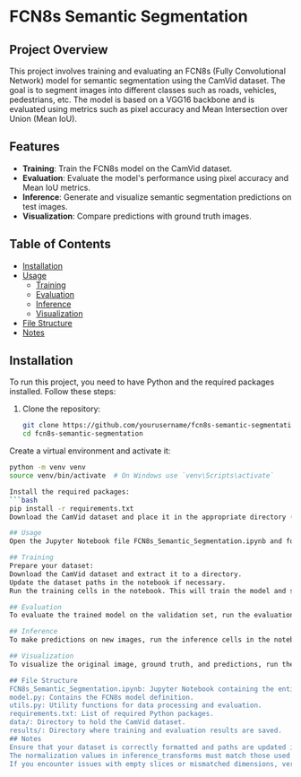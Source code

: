 # FCN8s Semantic Segmentation

## Project Overview

This project involves training and evaluating an FCN8s (Fully Convolutional Network) model for semantic segmentation using the CamVid dataset. The goal is to segment images into different classes such as roads, vehicles, pedestrians, etc. The model is based on a VGG16 backbone and is evaluated using metrics such as pixel accuracy and Mean Intersection over Union (Mean IoU).

## Features

- **Training**: Train the FCN8s model on the CamVid dataset.
- **Evaluation**: Evaluate the model's performance using pixel accuracy and Mean IoU metrics.
- **Inference**: Generate and visualize semantic segmentation predictions on test images.
- **Visualization**: Compare predictions with ground truth images.

## Table of Contents

- [Installation](#installation)
- [Usage](#usage)
  - [Training](#training)
  - [Evaluation](#evaluation)
  - [Inference](#inference)
  - [Visualization](#visualization)
- [File Structure](#file-structure)
- [Notes](#notes)

## Installation

To run this project, you need to have Python and the required packages installed. Follow these steps:

1. Clone the repository:
   ```bash
   git clone https://github.com/yourusername/fcn8s-semantic-segmentation.git
   cd fcn8s-semantic-segmentation
   
Create a virtual environment and activate it:
```bash
python -m venv venv
source venv/bin/activate  # On Windows use `venv\Scripts\activate`

Install the required packages:
```bash
pip install -r requirements.txt
Download the CamVid dataset and place it in the appropriate directory (details below).

## Usage
Open the Jupyter Notebook file FCN8s_Semantic_Segmentation.ipynb and follow the instructions provided in the notebook. Below is a summary of the key steps.

## Training
Prepare your dataset:
Download the CamVid dataset and extract it to a directory.
Update the dataset paths in the notebook if necessary.
Run the training cells in the notebook. This will train the model and save the trained weights, training loss, and validation loss.

## Evaluation
To evaluate the trained model on the validation set, run the evaluation cells in the notebook. This will output pixel accuracy and Mean IoU metrics.

## Inference
To make predictions on new images, run the inference cells in the notebook. This will generate a segmented output image.

## Visualization
To visualize the original image, ground truth, and predictions, run the visualization cells in the notebook. This will plot and save images showing the original input, ground truth, and the model's predictions side by side.

## File Structure
FCN8s_Semantic_Segmentation.ipynb: Jupyter Notebook containing the entire workflow: training, evaluation, inference, and visualization.
model.py: Contains the FCN8s model definition.
utils.py: Utility functions for data processing and evaluation.
requirements.txt: List of required Python packages.
data/: Directory to hold the CamVid dataset.
results/: Directory where training and evaluation results are saved.
## Notes
Ensure that your dataset is correctly formatted and paths are updated in the notebook.
The normalization values in inference_transforms must match those used during training.
If you encounter issues with empty slices or mismatched dimensions, verify the data preprocessing and model output.
